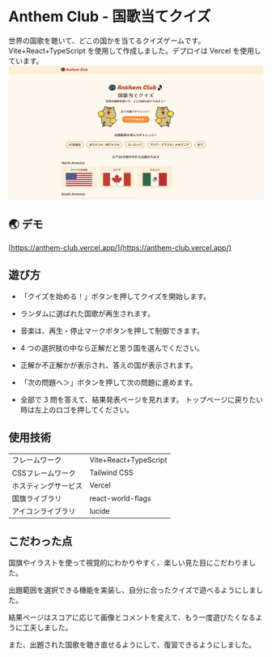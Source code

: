 # Anthem Club - 国歌当てクイズ

世界の国歌を聴いて、どこの国かを当てるクイズゲームです。Vite+React+TypeScript を使用して作成しました。デプロイは Vercel を使用しています。
![サイトトップ](./public/images/og-image.jpg)

## 🌏 デモ

[https://anthem-club.vercel.app/](https://anthem-club.vercel.app/)

## 遊び方

- 「クイズを始める！」ボタンを押してクイズを開始します。

- ランダムに選ばれた国歌が再生されます。

- 音楽は、再生・停止マークボタンを押して制御できます。

- 4 つの選択肢の中なら正解だと思う国を選んでください。

- 正解か不正解かが表示され、答えの国が表示されます。

- 「次の問題へ＞」ボタンを押して次の問題に進めます。

- 全部で 3 問を答えて、結果発表ページを見れます。
  トップページに戻りたい時は左上のロゴを押してください。

## 使用技術

<table>
  <tbody>
      <tr>
      <td>フレームワーク</td>
      <td>Vite+React+TypeScript</td>
    </tr>
    <tr>
      <td>CSSフレームワーク</td>
      <td>Tailwind CSS</td>
    </tr>
    <tr>
      <td>ホスティングサービス</td>
      <td>Vercel</td>
    </tr>
    <tr>
      <td>国旗ライブラリ</td>
      <td>react-world-flags</td>
    </tr>
    <tr>
      <td>アイコンライブラリ</td>
      <td>lucide</td>
    </tr>
  </tbody>
</table>

## こだわった点

国旗やイラストを使って視覚的にわかりやすく、楽しい見た目にこだわりました。

出題範囲を選択できる機能を実装し、自分に合ったクイズで遊べるようにしました。

結果ページはスコアに応じて画像とコメントを変えて、もう一度遊びたくなるように工夫しました。

また、出題された国歌を聴き直せるようにして、復習できるようにしました。
